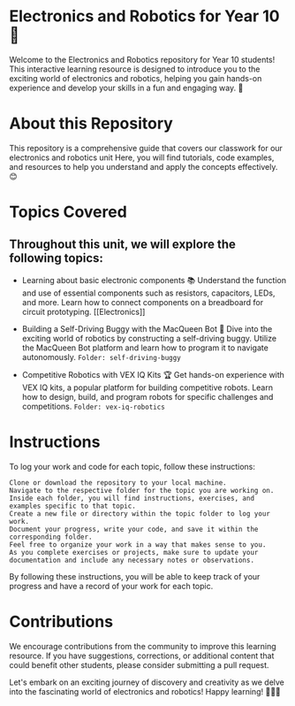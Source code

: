 # Electronics and Robotics for Year 10 🤖

Welcome to the Electronics and Robotics repository for Year 10 students! This interactive learning resource is designed to introduce you to the exciting world of electronics and robotics, helping you gain hands-on experience and develop your skills in a fun and engaging way. 🚀

# About this Repository

This repository is a comprehensive guide that covers our classwork for our electronics and robotics unit Here, you will find tutorials, code examples, and resources to help you understand and apply the concepts effectively. 😊

# Topics Covered

## Throughout this unit, we will explore the following topics:

- Learning about basic electronic components 📚
        Understand the function and use of essential components such as resistors, capacitors, LEDs, and more.
        Learn how to connect components on a breadboard for circuit prototyping.
       [[Electronics]]

- Building a Self-Driving Buggy with the MacQueen Bot 🚗
        Dive into the exciting world of robotics by constructing a self-driving buggy.
        Utilize the MacQueen Bot platform and learn how to program it to navigate autonomously.
        `Folder: self-driving-buggy`

- Competitive Robotics with VEX IQ Kits 🏆
        Get hands-on experience with VEX IQ kits, a popular platform for building competitive robots.
        Learn how to design, build, and program robots for specific challenges and competitions.
        `Folder: vex-iq-robotics`

# Instructions

To log your work and code for each topic, follow these instructions:

    Clone or download the repository to your local machine.
    Navigate to the respective folder for the topic you are working on.
    Inside each folder, you will find instructions, exercises, and examples specific to that topic.
    Create a new file or directory within the topic folder to log your work.
    Document your progress, write your code, and save it within the corresponding folder.
    Feel free to organize your work in a way that makes sense to you.
    As you complete exercises or projects, make sure to update your documentation and include any necessary notes or observations.

By following these instructions, you will be able to keep track of your progress and have a record of your work for each topic.

# Contributions

We encourage contributions from the community to improve this learning resource. If you have suggestions, corrections, or additional content that could benefit other students, please consider submitting a pull request.

Let's embark on an exciting journey of discovery and creativity as we delve into the fascinating world of electronics and robotics! Happy learning! 🎉🔬🤖
